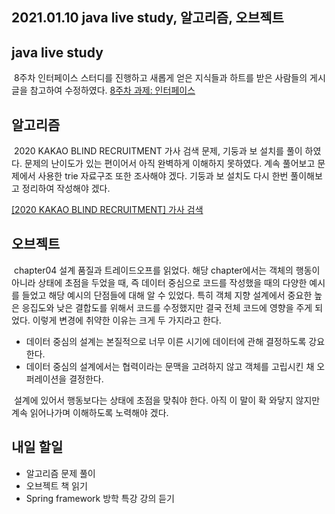 ## 2021.01.10 java live study, 알고리즘, 오브젝트

## java live study
&nbsp;8주차 인터페이스 스터디를 진행하고 새롭게 얻은 지식들과 하트를 받은 사람들의 게시글을 참고하여 수정하였다. [8주차 과제: 인터페이스](https://hyeonic.tistory.com/38)

## 알고리즘
&nbsp;2020 KAKAO BLIND RECRUITMENT 가사 검색 문제, 기둥과 보 설치를 풀이 하였다. 문제의 난이도가 있는 편이어서 아직 완벽하게 이해하지 못하였다. 계속 풀어보고 문제에서 사용한 trie 자료구조 또한 조사해야 겠다. 기둥과 보 설치도 다시 한번 풀이해보고 정리하여 작성해야 겠다.

[[2020 KAKAO BLIND RECRUITMENT] 가사 검색](https://hyeonic.tistory.com/51)

## 오브젝트
&nbsp;chapter04 설계 품질과 트레이드오프를 읽었다. 해당 chapter에서는 객체의 행동이 아니라 상태에 초점을 두었을 때, 즉 데이터 중심으로 코드를 작성했을 때의 다양한 예시를 들었고 해당 예시의 단점들에 대해 알 수 있었다. 특히 객체 지향 설계에서 중요한 높은 응집도와 낮은 결합도를 위해서 코드를 수정했지만 결국 전체 코드에 영향을 주게 되었다. 이렇게 변경에 취약한 이유는 크게 두 가지라고 한다. 
 - 데이터 중심의 설계는 본질적으로 너무 이른 시기에 데이터에 관해 결정하도록 강요한다.
 - 데이터 중심의 설계에서는 협력이라는 문맥을 고려하지 않고 객체를 고립시킨 채 오퍼레이션을 결정한다.

&nbsp;설계에 있어서 행동보다는 상태에 초점을 맞춰야 한다. 아직 이 말이 확 와닿지 않지만 계속 읽어나가며 이해하도록 노력해야 겠다.

## 내일 할일
 - 알고리즘 문제 풀이
 - 오브젝트 책 읽기
 - Spring framework 방학 특강 강의 듣기